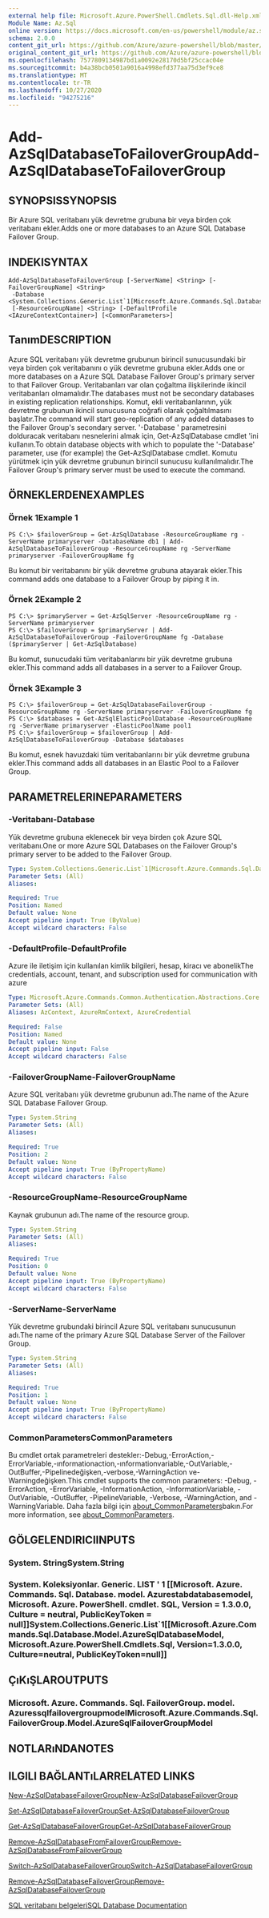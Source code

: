 ```yaml
---
external help file: Microsoft.Azure.PowerShell.Cmdlets.Sql.dll-Help.xml
Module Name: Az.Sql
online version: https://docs.microsoft.com/en-us/powershell/module/az.sql/add-azsqldatabasetofailovergroup
schema: 2.0.0
content_git_url: https://github.com/Azure/azure-powershell/blob/master/src/Sql/Sql/help/Add-AzSqlDatabaseToFailoverGroup.md
original_content_git_url: https://github.com/Azure/azure-powershell/blob/master/src/Sql/Sql/help/Add-AzSqlDatabaseToFailoverGroup.md
ms.openlocfilehash: 7577809134987bd1a0092e28170d5bf25ccac04e
ms.sourcegitcommit: b4a38bcb0501a9016a4998efd377aa75d3ef9ce8
ms.translationtype: MT
ms.contentlocale: tr-TR
ms.lasthandoff: 10/27/2020
ms.locfileid: "94275216"
---
```

# <span data-ttu-id="c6bb9-101">Add-AzSqlDatabaseToFailoverGroup</span><span class="sxs-lookup"><span data-stu-id="c6bb9-101">Add-AzSqlDatabaseToFailoverGroup</span></span>

## <span data-ttu-id="c6bb9-102">SYNOPSIS</span><span class="sxs-lookup"><span data-stu-id="c6bb9-102">SYNOPSIS</span></span>
<span data-ttu-id="c6bb9-103">Bir Azure SQL veritabanı yük devretme grubuna bir veya birden çok veritabanı ekler.</span><span class="sxs-lookup"><span data-stu-id="c6bb9-103">Adds one or more databases to an Azure SQL Database Failover Group.</span></span>

## <span data-ttu-id="c6bb9-104">INDEKI</span><span class="sxs-lookup"><span data-stu-id="c6bb9-104">SYNTAX</span></span>

```
Add-AzSqlDatabaseToFailoverGroup [-ServerName] <String> [-FailoverGroupName] <String>
 -Database <System.Collections.Generic.List`1[Microsoft.Azure.Commands.Sql.Database.Model.AzureSqlDatabaseModel]>
 [-ResourceGroupName] <String> [-DefaultProfile <IAzureContextContainer>] [<CommonParameters>]
```

## <span data-ttu-id="c6bb9-105">Tanım</span><span class="sxs-lookup"><span data-stu-id="c6bb9-105">DESCRIPTION</span></span>
<span data-ttu-id="c6bb9-106">Azure SQL veritabanı yük devretme grubunun birincil sunucusundaki bir veya birden çok veritabanını o yük devretme grubuna ekler.</span><span class="sxs-lookup"><span data-stu-id="c6bb9-106">Adds one or more databases on a Azure SQL Database Failover Group's primary server to that Failover Group.</span></span> <span data-ttu-id="c6bb9-107">Veritabanları var olan çoğaltma ilişkilerinde ikincil veritabanları olmamalıdır.</span><span class="sxs-lookup"><span data-stu-id="c6bb9-107">The databases must not be secondary databases in existing replication relationships.</span></span> <span data-ttu-id="c6bb9-108">Komut, ekli veritabanlarının, yük devretme grubunun ikincil sunucusuna coğrafi olarak çoğaltılmasını başlatır.</span><span class="sxs-lookup"><span data-stu-id="c6bb9-108">The command will start geo-replication of any added databases to the Failover Group's secondary server.</span></span>
<span data-ttu-id="c6bb9-109">'-Database ' parametresini dolduracak veritabanı nesnelerini almak için, Get-AzSqlDatabase cmdlet 'ini kullanın.</span><span class="sxs-lookup"><span data-stu-id="c6bb9-109">To obtain database objects with which to populate the '-Database' parameter, use (for example) the Get-AzSqlDatabase cmdlet.</span></span>
<span data-ttu-id="c6bb9-110">Komutu yürütmek için yük devretme grubunun birincil sunucusu kullanılmalıdır.</span><span class="sxs-lookup"><span data-stu-id="c6bb9-110">The Failover Group's primary server must be used to execute the command.</span></span>

## <span data-ttu-id="c6bb9-111">ÖRNEKLERDEN</span><span class="sxs-lookup"><span data-stu-id="c6bb9-111">EXAMPLES</span></span>

### <span data-ttu-id="c6bb9-112">Örnek 1</span><span class="sxs-lookup"><span data-stu-id="c6bb9-112">Example 1</span></span>
```
PS C:\> $failoverGroup = Get-AzSqlDatabase -ResourceGroupName rg -ServerName primaryserver -DatabaseName db1 | Add-AzSqlDatabaseToFailoverGroup -ResourceGroupName rg -ServerName primaryserver -FailoverGroupName fg
```

<span data-ttu-id="c6bb9-113">Bu komut bir veritabanını bir yük devretme grubuna atayarak ekler.</span><span class="sxs-lookup"><span data-stu-id="c6bb9-113">This command adds one database to a Failover Group by piping it in.</span></span>

### <span data-ttu-id="c6bb9-114">Örnek 2</span><span class="sxs-lookup"><span data-stu-id="c6bb9-114">Example 2</span></span>
```
PS C:\> $primaryServer = Get-AzSqlServer -ResourceGroupName rg -ServerName primaryserver
PS C:\> $failoverGroup = $primaryServer | Add-AzSqlDatabaseToFailoverGroup -FailoverGroupName fg -Database ($primaryServer | Get-AzSqlDatabase)
```

<span data-ttu-id="c6bb9-115">Bu komut, sunucudaki tüm veritabanlarını bir yük devretme grubuna ekler.</span><span class="sxs-lookup"><span data-stu-id="c6bb9-115">This command adds all databases in a server to a Failover Group.</span></span>

### <span data-ttu-id="c6bb9-116">Örnek 3</span><span class="sxs-lookup"><span data-stu-id="c6bb9-116">Example 3</span></span>
```
PS C:\> $failoverGroup = Get-AzSqlDatabaseFailoverGroup -ResourceGroupName rg -ServerName primaryserver -FailoverGroupName fg
PS C:\> $databases = Get-AzSqlElasticPoolDatabase -ResourceGroupName rg -ServerName primaryserver -ElasticPoolName pool1
PS C:\> $failoverGroup = $failoverGroup | Add-AzSqlDatabaseToFailoverGroup -Database $databases
```

<span data-ttu-id="c6bb9-117">Bu komut, esnek havuzdaki tüm veritabanlarını bir yük devretme grubuna ekler.</span><span class="sxs-lookup"><span data-stu-id="c6bb9-117">This command adds all databases in an Elastic Pool to a Failover Group.</span></span>

## <span data-ttu-id="c6bb9-118">PARAMETRELERINE</span><span class="sxs-lookup"><span data-stu-id="c6bb9-118">PARAMETERS</span></span>

### <span data-ttu-id="c6bb9-119">-Veritabanı</span><span class="sxs-lookup"><span data-stu-id="c6bb9-119">-Database</span></span>
<span data-ttu-id="c6bb9-120">Yük devretme grubuna eklenecek bir veya birden çok Azure SQL veritabanı.</span><span class="sxs-lookup"><span data-stu-id="c6bb9-120">One or more Azure SQL Databases on the Failover Group's primary server to be added to the Failover Group.</span></span>

```yaml
Type: System.Collections.Generic.List`1[Microsoft.Azure.Commands.Sql.Database.Model.AzureSqlDatabaseModel]
Parameter Sets: (All)
Aliases:

Required: True
Position: Named
Default value: None
Accept pipeline input: True (ByValue)
Accept wildcard characters: False
```

### <span data-ttu-id="c6bb9-121">-DefaultProfile</span><span class="sxs-lookup"><span data-stu-id="c6bb9-121">-DefaultProfile</span></span>
<span data-ttu-id="c6bb9-122">Azure ile iletişim için kullanılan kimlik bilgileri, hesap, kiracı ve abonelik</span><span class="sxs-lookup"><span data-stu-id="c6bb9-122">The credentials, account, tenant, and subscription used for communication with azure</span></span>

```yaml
Type: Microsoft.Azure.Commands.Common.Authentication.Abstractions.Core.IAzureContextContainer
Parameter Sets: (All)
Aliases: AzContext, AzureRmContext, AzureCredential

Required: False
Position: Named
Default value: None
Accept pipeline input: False
Accept wildcard characters: False
```

### <span data-ttu-id="c6bb9-123">-FailoverGroupName</span><span class="sxs-lookup"><span data-stu-id="c6bb9-123">-FailoverGroupName</span></span>
<span data-ttu-id="c6bb9-124">Azure SQL veritabanı yük devretme grubunun adı.</span><span class="sxs-lookup"><span data-stu-id="c6bb9-124">The name of the Azure SQL Database Failover Group.</span></span>

```yaml
Type: System.String
Parameter Sets: (All)
Aliases:

Required: True
Position: 2
Default value: None
Accept pipeline input: True (ByPropertyName)
Accept wildcard characters: False
```

### <span data-ttu-id="c6bb9-125">-ResourceGroupName</span><span class="sxs-lookup"><span data-stu-id="c6bb9-125">-ResourceGroupName</span></span>
<span data-ttu-id="c6bb9-126">Kaynak grubunun adı.</span><span class="sxs-lookup"><span data-stu-id="c6bb9-126">The name of the resource group.</span></span>

```yaml
Type: System.String
Parameter Sets: (All)
Aliases:

Required: True
Position: 0
Default value: None
Accept pipeline input: True (ByPropertyName)
Accept wildcard characters: False
```

### <span data-ttu-id="c6bb9-127">-ServerName</span><span class="sxs-lookup"><span data-stu-id="c6bb9-127">-ServerName</span></span>
<span data-ttu-id="c6bb9-128">Yük devretme grubundaki birincil Azure SQL veritabanı sunucusunun adı.</span><span class="sxs-lookup"><span data-stu-id="c6bb9-128">The name of the primary Azure SQL Database Server of the Failover Group.</span></span>

```yaml
Type: System.String
Parameter Sets: (All)
Aliases:

Required: True
Position: 1
Default value: None
Accept pipeline input: True (ByPropertyName)
Accept wildcard characters: False
```

### <span data-ttu-id="c6bb9-129">CommonParameters</span><span class="sxs-lookup"><span data-stu-id="c6bb9-129">CommonParameters</span></span>
<span data-ttu-id="c6bb9-130">Bu cmdlet ortak parametreleri destekler:-Debug,-ErrorAction,-ErrorVariable,-ınformationaction,-ınformationvariable,-OutVariable,-OutBuffer,-Pipelinedeğişken,-verbose,-WarningAction ve-Warningdeğişken.</span><span class="sxs-lookup"><span data-stu-id="c6bb9-130">This cmdlet supports the common parameters: -Debug, -ErrorAction, -ErrorVariable, -InformationAction, -InformationVariable, -OutVariable, -OutBuffer, -PipelineVariable, -Verbose, -WarningAction, and -WarningVariable.</span></span> <span data-ttu-id="c6bb9-131">Daha fazla bilgi için [about_CommonParameters](http://go.microsoft.com/fwlink/?LinkID=113216)bakın.</span><span class="sxs-lookup"><span data-stu-id="c6bb9-131">For more information, see [about_CommonParameters](http://go.microsoft.com/fwlink/?LinkID=113216).</span></span>

## <span data-ttu-id="c6bb9-132">GÖLGELENDIRICI</span><span class="sxs-lookup"><span data-stu-id="c6bb9-132">INPUTS</span></span>

### <span data-ttu-id="c6bb9-133">System. String</span><span class="sxs-lookup"><span data-stu-id="c6bb9-133">System.String</span></span>

### <span data-ttu-id="c6bb9-134">System. Koleksiyonlar. Generic. LIST ' 1 [[Microsoft. Azure. Commands. Sql. Database. model. Azurestabdatabasemodel, Microsoft. Azure. PowerShell. cmdlet. SQL, Version = 1.3.0.0, Culture = neutral, PublicKeyToken = null]]</span><span class="sxs-lookup"><span data-stu-id="c6bb9-134">System.Collections.Generic.List\`1[[Microsoft.Azure.Commands.Sql.Database.Model.AzureSqlDatabaseModel, Microsoft.Azure.PowerShell.Cmdlets.Sql, Version=1.3.0.0, Culture=neutral, PublicKeyToken=null]]</span></span>

## <span data-ttu-id="c6bb9-135">ÇıKıŞLAR</span><span class="sxs-lookup"><span data-stu-id="c6bb9-135">OUTPUTS</span></span>

### <span data-ttu-id="c6bb9-136">Microsoft. Azure. Commands. Sql. FailoverGroup. model. Azuressqlfailovergroupmodel</span><span class="sxs-lookup"><span data-stu-id="c6bb9-136">Microsoft.Azure.Commands.Sql.FailoverGroup.Model.AzureSqlFailoverGroupModel</span></span>

## <span data-ttu-id="c6bb9-137">NOTLARıNDA</span><span class="sxs-lookup"><span data-stu-id="c6bb9-137">NOTES</span></span>

## <span data-ttu-id="c6bb9-138">ILGILI BAĞLANTıLAR</span><span class="sxs-lookup"><span data-stu-id="c6bb9-138">RELATED LINKS</span></span>

[<span data-ttu-id="c6bb9-139">New-AzSqlDatabaseFailoverGroup</span><span class="sxs-lookup"><span data-stu-id="c6bb9-139">New-AzSqlDatabaseFailoverGroup</span></span>](./New-AzSqlDatabaseFailoverGroup.md)

[<span data-ttu-id="c6bb9-140">Set-AzSqlDatabaseFailoverGroup</span><span class="sxs-lookup"><span data-stu-id="c6bb9-140">Set-AzSqlDatabaseFailoverGroup</span></span>](./Set-AzSqlDatabaseFailoverGroup.md)

[<span data-ttu-id="c6bb9-141">Get-AzSqlDatabaseFailoverGroup</span><span class="sxs-lookup"><span data-stu-id="c6bb9-141">Get-AzSqlDatabaseFailoverGroup</span></span>](./Get-AzSqlDatabaseFailoverGroup.md)

[<span data-ttu-id="c6bb9-142">Remove-AzSqlDatabaseFromFailoverGroup</span><span class="sxs-lookup"><span data-stu-id="c6bb9-142">Remove-AzSqlDatabaseFromFailoverGroup</span></span>](./Remove-AzSqlDatabaseFromFailoverGroup.md)

[<span data-ttu-id="c6bb9-143">Switch-AzSqlDatabaseFailoverGroup</span><span class="sxs-lookup"><span data-stu-id="c6bb9-143">Switch-AzSqlDatabaseFailoverGroup</span></span>](./Switch-AzSqlDatabaseFailoverGroup.md)

[<span data-ttu-id="c6bb9-144">Remove-AzSqlDatabaseFailoverGroup</span><span class="sxs-lookup"><span data-stu-id="c6bb9-144">Remove-AzSqlDatabaseFailoverGroup</span></span>](./Remove-AzSqlDatabaseFailoverGroup.md)

[<span data-ttu-id="c6bb9-145">SQL veritabanı belgeleri</span><span class="sxs-lookup"><span data-stu-id="c6bb9-145">SQL Database Documentation</span></span>](https://docs.microsoft.com/azure/sql-database/)

